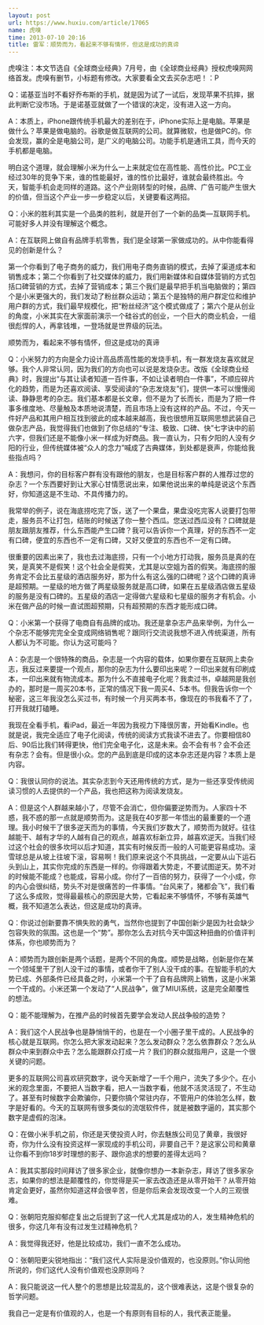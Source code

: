 ```yaml
---
layout: post
url: https://www.huxiu.com/article/17065
name: 虎嗅
time: 2013-07-10 20:16
title: 雷军：顺势而为，看起来不够有情怀，但这是成功的真谛
---
```

虎嗅注：本文节选自《全球商业经典》7月号，由《全球商业经典》授权虎嗅网网络首发。虎嗅有删节，小标题有修改。大家要看全文去买杂志吧！：P

Q：诺基亚当时不看好乔布斯的手机，就是因为试了一试后，发现苹果不抗摔，据此判断它没市场。于是诺基亚就做了一个错误的决定，没有进入这一方向。

A：本质上，iPhone跟传统手机最大的差别在于，iPhone实际上是电脑。苹果是做什么？苹果是做电脑的。谷歌是做互联网的公司。就算微软，也是做PC的。你会发现，赢的全是电脑公司，是广义的电脑公司。功能手机是通讯工具，而今天的手机都是电脑。

明白这个道理，就会理解小米为什么一上来就定位在高性能、高性价比。PC工业经过30年的竞争下来，谁的性能最好，谁的性价比最好，谁就会最终胜出。今天，智能手机会走同样的道路。这个产业刚转型的时候，品牌、广告可能产生很大的价值，但当这个产业一步一步稳定以后，关键要看这两招。

Q：小米的胜利其实是一个品类的胜利，就是开创了一个新的品类—互联网手机。可能好多人并没有理解这个概念。

A：在互联网上做自有品牌手机零售，我们是全球第一家做成功的。从中你能看得见的创新是什么？

第一个你看到了电子商务的威力，我们用电子商务直销的模式，去掉了渠道成本和销售成本；第二个你看到了社交媒体的威力，我们用新媒体和自媒体营销的方式包括口碑营销的方式，去掉了营销成本；第三个我们是最早把手机当电脑做的；第四个是小米更强大的，我们发动了粉丝群众运动；第五个是独特的用户群定位和维护用户群的方式，我们最早规模化，把“粉丝经济”这个模式做成了；第六个是从创业的角度，小米其实在大家面前演示一个硅谷式的创业，一个巨大的商业机会，一组很彪悍的人，再拿钱堆，一登场就是世界级的玩法。

顺势而为，看起来不够有情怀，但这是成功的真谛

Q：小米努力的方向是全力设计高品质高性能的发烧手机，有一群发烧友喜欢就足够。我个人非常认同，因为我们的方向也可以说是发烧杂志。改版《全球商业经典》时，我提出“与其让读者知道一百件事，不如让读者明白一件事”，不顺应碎片化的趋势，而是为还喜欢阅读、享受阅读的“杂志发烧友”们，提供一本可以慢慢阅读、静静思考的杂志。我们基本都是长文章，但不是为了长而长，而是为了把一件事多维度地、尽量触及本质地说清楚，而且市场上没有这样的产品。不过，今天一件好产品和其用户相互找到彼此的成本越来越高，我也很想用互联网思想武装自己做杂志产品，我觉得我们也做到了你总结的“专注、极致、口碑、快”七字诀中的前六字，但我们还是不能像小米一样成为好商品。我一直认为，只有夕阳的人没有夕阳的行业，但传统媒体被“众人的念力”喊成了古典媒体，到处都是衰声，你能给我些指点吗？

A：我想问，你的目标客户群有没有跟他的朋友，也是目标客户群的人推荐过您的杂志？一个东西要好到让大家心甘情愿说出来，如果他说出来的单纯是说这个东西好，你知道这是不生动、不具传播力的。

我常举的例子，说在海底捞吃完了饭，送了一个果盘，果盘没吃完客人说要打包带走，服务员不让打包，结账的时候送了你一整个西瓜。您送过西瓜没有？口碑就是朋友跟朋友推荐，什么东西能产生口碑？我可以告诉你一个真理，好的东西不一定有口碑，便宜的东西也不一定有口碑，又好又便宜的东西也不一定有口碑。

很重要的因素出来了，我也去过海底捞，只有一个小地方打动我，服务员是真的在笑，是真笑不是假笑！这个社会全是假笑，尤其是以空姐为首的假笑。海底捞的服务肯定不会比五星级的酒店服务好，那为什么有这么强的口碑呢？这个口碑的真谛是超预期。一星级的地方做了两星级服务就是高口碑，如果在五星级酒店做五星级的服务是没有口碑的。五星级的酒店一定得做六星级和七星级的服务才有机会。小米在做产品的时候一直试图超预期，只有超预期的东西才能形成口碑。

Q：小米第一个获得了电商自有品牌的成功。我还是拿杂志产品来举例，为什么一个杂志不能够完完全全变成网络销售呢？跟同行交流说我想不进入传统渠道，所有人都认为不可能。你认为这可能吗？

A：杂志是一个很特殊的商品，杂志是一个内容的载体，如果你要在互联网上卖杂志，我反过来要提一个观点，那你的杂志为什么要印出来呢？一印出来就有印刷成本，一印出来就有物流成本。那为什么不直接电子化呢？我卖过书，卓越网是我创办的，那时是一周买20本书，正常的情况下我一周买4、5本书。但我告诉你一个秘密，这三年我没怎么买过书，有时候一个月买两本书，像现在的书我看不了了，打开我就打磕睡。

我现在全看手机，看iPad，最近一年因为我视力下降很厉害，开始看Kindle。也就是说，我完全适应了电子化阅读，传统的阅读方式我读不进去了。你要相信80后、90后比我们转得更快，他们完全电子化，这是未来。会不会有书？会不会还有杂志？会有。但是很小众。您的产品到底是印成的这本杂志还是内容？本质上是内容。

Q：我很认同你的说法。其实杂志到今天还用传统的方式，是为一些还享受传统阅读习惯的人去提供的一个产品，我也把这称为阅读发烧友。

A：但是这个人群越来越小了，尽管不会消亡，但你偏要逆势而为。人家四十不惑，我不惑的那一点就是顺势而为。这是我在40岁那一年悟出的最重要的一个道理。我小时候干了很多逆天而为的事情，今天我们岁数大了，顺势而为就好。往往越能干、越有才华的人越有自己的观点，越喜欢标新立异，越喜欢逆天。当我们经过这个社会的很多坎坷以后才知道，其实有时候反而一般的人可能更容易成功。滚雪球总是从坡上往坡下滚，容易啊！我们原来说这个不具挑战，一定要从山下运石头到山上，其实你完成的东西是一样的。你得跟着大势走，不要试图逆天。势不对的时候能不能成？也能成，容易小成。你付了一百倍的努力，获得了一个小成，你的内心会很纠结，势头不对是很痛苦的一件事情。“台风来了，猪都会飞”，我们看了这么多成败，觉得最最核心的原因是大势，它看起来不够情怀，不够有英雄气概，我不知道怎么表达，但这是成功的真谛。

Q：你说过创新要靠不惧失败的勇气，当然你也提到了中国创新少是因为社会缺少包容失败的氛围。这也是一个“势”。那你怎么去对抗今天中国这种扭曲的价值评判体系，你也顺势而为？

A：顺势而为跟创新是两个话题，是两个不同的角度。顺势是战略，创新是你在某一个领域里干了别人没干过的事情，或者你干了别人没干成的事。在智能手机的大势已成、外部条件已经具备之时，小米第一个干了自有品牌网上销售，这是小米第一个干成的。小米还第一个发动了“人民战争”，做了MIUI系统，这是完全颠覆性的想法。

Q：能不能理解为，在推产品的时候首先要学会发动人民战争般的造势？

A：我们这个人民战争也是静悄悄干的，也是在一个小圈子里干成的。人民战争的核心就是互联网。你怎么把大家发动起来？怎么发动群众？怎么依靠群众？怎么从群众中来到群众中去？怎么能跟群众打成一片？我们的群众就指用户，这是一个很关键的问题。

更多的互联网公司喜欢研究数字，说今天新增了一千个用户，流失了多少个。在小米的观念里面，不要把人当数字看，把人一当数字看，他就不活灵活现了，不生动了。甚至有时候数字会欺骗你，只要你搞个常驻内存，不管用户的体验怎么样，数字是好看的。今天的互联网有很多类似的流氓软件件，就是被数字逼的，其实那个数字是虚假的泡沫。

Q：在做小米手机之前，你还是天使投资人时，你去魅族公司见了黄章，我很好奇，你为什么没有投资这样一家现成的手机公司，非要自己干？是这家公司和黄章让你看不到你18岁时理想的影子、跟你追求的想要的差得太远吗？

A：我其实那段时间拜访了很多家企业，就像你想办一本新杂志，拜访了很多家杂志，如果你的想法是颠覆性的，你觉得是买一家去改造还是从零开始干？从零开始肯定会更好，虽然你知道这样会很辛苦，但是你后来会发现改变一个人的三观很难。

Q：张朝阳克服抑郁症复出之后提到了这一代人尤其是成功的人，发生精神危机的很多，你这几年有没有过发生过精神危机？

A：我觉得我还好，他是比较成功，我们一直不怎么成功。

Q：张朝阳更尖锐地指出：“我们这代人实际是没价值观的，也没原则。”你认同他所说的，你们这代人没有价值观也没原则吗？

A：我只能说这一代人整个的思想是比较混乱的，这个很难表达，这是个很复杂的哲学问题。

我自己一定是有价值观的人，也是一个有原则有目标的人，我代表正能量。

